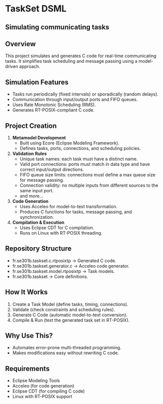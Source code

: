 # TaskSet DSML
## Simulating communicating tasks

## Overview
This project simulates and generates C code for real-time communicating tasks. It simplifies task scheduling and message passing using a model-driven approach.

## Simulation Features
- Tasks run periodically (fixed intervals) or sporadically (random delays).
- Communication through input/output ports and FIFO queues.
- Uses Rate Monotonic Scheduling (RMS).
- Generates RT-POSIX-compliant C code.

## Project Creation
1. **Metamodel Development**
   - Built using Ecore (Eclipse Modeling Framework).
   - Defines tasks, ports, connections, and scheduling policies.
2. **Validation Rules**
   - Unique task names: each task must have a distinct name.
   - Valid port connections: ports must match in data type and have correct input/output directions.
   - FIFO queue size limits: connections must define a max queue size for message passing.
   - Connection validity: no multiple inputs from different sources to the same input port.
   - and more...
3. **Code Generation**
   - Uses Acceleo for model-to-text transformation.
   - Produces C functions for tasks, message passing, and synchronization.
4. **Compilation & Execution**
   - Uses Eclipse CDT for C compilation.
   - Runs on Linux with RT-POSIX threading.

## Repository Structure
- fr.se301b.taskset.c.rtposixtp → Generated C code.
- fr.se301b.taskset.generator.c → Acceleo code generator.
- fr.se301b.taskset.model.rtposixtp → Task models.
- fr.se301b.taskset → Core definitions.

## How It Works
1. Create a Task Model (define tasks, timing, connections).
2. Validate (check constraints and scheduling rules).
3. Generate C Code (automatic model-to-text conversion).
4. Compile & Run (test the generated task set in RT-POSIX).

## Why Use This?
- Automates error-prone multi-threaded programming.
- Makes modifications easy without rewriting C code.

## Requirements
- Eclipse Modeling Tools
- Acceleo (for code generation)
- Eclipse CDT (for compiling C code)
- Linux with RT-POSIX support
